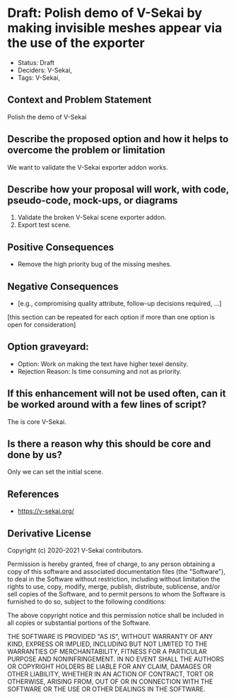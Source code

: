 # Draft: Polish demo of V-Sekai by making invisible meshes appear via the use of the exporter

- Status: Draft <!-- draft | rejected | accepted | deprecated | superseded by -->
- Deciders: V-Sekai,
- Tags: V-Sekai,

## Context and Problem Statement

Polish the demo of V-Sekai

## Describe the proposed option and how it helps to overcome the problem or limitation

We want to validate the V-Sekai exporter addon works.

## Describe how your proposal will work, with code, pseudo-code, mock-ups, or diagrams

1. Validate the broken V-Sekai scene exporter addon.
1. Export test scene.

## Positive Consequences <!-- optional -->

- Remove the high priority bug of the missing meshes.

## Negative Consequences <!-- optional -->

- [e.g., compromising quality attribute, follow-up decisions required, …]

[this section can be repeated for each option if more than one option is open for consideration]

## Option graveyard: <!-- same as above -->

- Option: Work on making the text have higher texel density.
- Rejection Reason: Is time consuming and not as priority.

## If this enhancement will not be used often, can it be worked around with a few lines of script?

The is core V-Sekai.

## Is there a reason why this should be core and done by us?

Only we can set the initial scene.

## References <!-- optional -->

- <https://v-sekai.org/>

## Derivative License

Copyright (c) 2020-2021 V-Sekai contributors.

Permission is hereby granted, free of charge, to any person obtaining a copy
of this software and associated documentation files (the "Software"), to deal
in the Software without restriction, including without limitation the rights
to use, copy, modify, merge, publish, distribute, sublicense, and/or sell
copies of the Software, and to permit persons to whom the Software is
furnished to do so, subject to the following conditions:

The above copyright notice and this permission notice shall be included in all
copies or substantial portions of the Software.

THE SOFTWARE IS PROVIDED "AS IS", WITHOUT WARRANTY OF ANY KIND, EXPRESS OR
IMPLIED, INCLUDING BUT NOT LIMITED TO THE WARRANTIES OF MERCHANTABILITY,
FITNESS FOR A PARTICULAR PURPOSE AND NONINFRINGEMENT. IN NO EVENT SHALL THE
AUTHORS OR COPYRIGHT HOLDERS BE LIABLE FOR ANY CLAIM, DAMAGES OR OTHER
LIABILITY, WHETHER IN AN ACTION OF CONTRACT, TORT OR OTHERWISE, ARISING FROM,
OUT OF OR IN CONNECTION WITH THE SOFTWARE OR THE USE OR OTHER DEALINGS IN THE
SOFTWARE.

